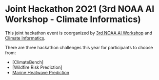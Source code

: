# Joint Hackathon 2O21 (3rd NOAA AI Workshop - Climate Informatics)

This joint hackathon event is coorganized by [3rd NOAA AI Workshop](https://2021noaaaiworkshop.sched.com) and [Climate Informatics](http://climateinformatics.org).

There are three hackathon challenges this year for participants to choose from:

- [ClimateBench]
- [Wildfire Risk Prediction]
- [Marine Heatwave Prediction](https://github.com/climate-informatics/hackathon-2021/blob/main/marine_heatwave/README.md)


